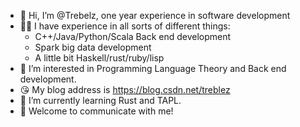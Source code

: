 - 👋 Hi, I’m @Trebelz, one year experience in software development
- 👨‍💻 I have experience in all sorts of different things:
   * C++/Java/Python/Scala Back end development
   * Spark big data development
   * A little bit Haskell/rust/ruby/lisp
- 👀 I’m interested in Programming Language Theory and Back end development.
- 😘 My blog address is https://blog.csdn.net/treblez
- 🌱 I’m currently learning Rust and TAPL.
- 💞️ Welcome to communicate with me!
